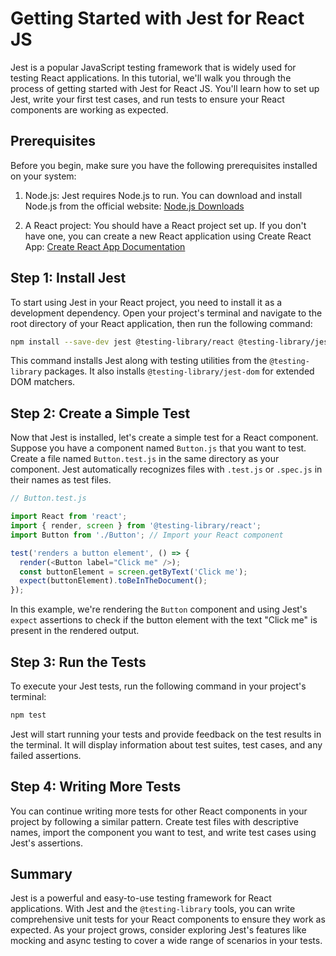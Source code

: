 # Getting Started with Jest for React JS

Jest is a popular JavaScript testing framework that is widely used for testing React applications. In this tutorial, we'll walk you through the process of getting started with Jest for React JS. You'll learn how to set up Jest, write your first test cases, and run tests to ensure your React components are working as expected.

## Prerequisites

Before you begin, make sure you have the following prerequisites installed on your system:

1. Node.js: Jest requires Node.js to run. You can download and install Node.js from the official website: [Node.js Downloads](https://nodejs.org/en/download/)

2. A React project: You should have a React project set up. If you don't have one, you can create a new React application using Create React App: [Create React App Documentation](https://create-react-app.dev/docs/getting-started/)

## Step 1: Install Jest

To start using Jest in your React project, you need to install it as a development dependency. Open your project's terminal and navigate to the root directory of your React application, then run the following command:

```bash
npm install --save-dev jest @testing-library/react @testing-library/jest-dom
```

This command installs Jest along with testing utilities from the `@testing-library` packages. It also installs `@testing-library/jest-dom` for extended DOM matchers.

## Step 2: Create a Simple Test

Now that Jest is installed, let's create a simple test for a React component. Suppose you have a component named `Button.js` that you want to test. Create a file named `Button.test.js` in the same directory as your component. Jest automatically recognizes files with `.test.js` or `.spec.js` in their names as test files.

```javascript
// Button.test.js

import React from 'react';
import { render, screen } from '@testing-library/react';
import Button from './Button'; // Import your React component

test('renders a button element', () => {
  render(<Button label="Click me" />);
  const buttonElement = screen.getByText('Click me');
  expect(buttonElement).toBeInTheDocument();
});
```

In this example, we're rendering the `Button` component and using Jest's `expect` assertions to check if the button element with the text "Click me" is present in the rendered output.

## Step 3: Run the Tests

To execute your Jest tests, run the following command in your project's terminal:

```bash
npm test
```

Jest will start running your tests and provide feedback on the test results in the terminal. It will display information about test suites, test cases, and any failed assertions.

## Step 4: Writing More Tests

You can continue writing more tests for other React components in your project by following a similar pattern. Create test files with descriptive names, import the component you want to test, and write test cases using Jest's assertions.

## Summary

Jest is a powerful and easy-to-use testing framework for React applications. With Jest and the `@testing-library` tools, you can write comprehensive unit tests for your React components to ensure they work as expected. As your project grows, consider exploring Jest's features like mocking and async testing to cover a wide range of scenarios in your tests.